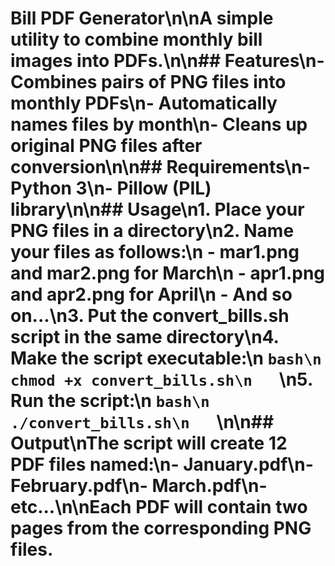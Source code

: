 # Bill PDF Generator\n\nA simple utility to combine monthly bill images into PDFs.\n\n## Features\n- Combines pairs of PNG files into monthly PDFs\n- Automatically names files by month\n- Cleans up original PNG files after conversion\n\n## Requirements\n- Python 3\n- Pillow (PIL) library\n\n## Usage\n1. Place your PNG files in a directory\n2. Name your files as follows:\n   - mar1.png and mar2.png for March\n   - apr1.png and apr2.png for April\n   - And so on...\n3. Put the convert_bills.sh script in the same directory\n4. Make the script executable:\n   ```bash\n   chmod +x convert_bills.sh\n   ```\n5. Run the script:\n   ```bash\n   ./convert_bills.sh\n   ```\n\n## Output\nThe script will create 12 PDF files named:\n- January.pdf\n- February.pdf\n- March.pdf\n- etc...\n\nEach PDF will contain two pages from the corresponding PNG files.
